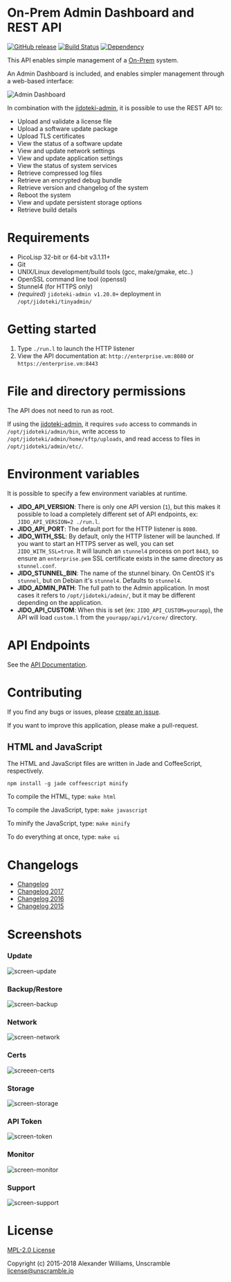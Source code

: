 # On-Prem Admin Dashboard and REST API

[![GitHub release](https://img.shields.io/github/release/on-prem/jidoteki-admin-api.svg)](https://github.com/on-prem/jidoteki-admin-api) [![Build Status](https://travis-ci.org/on-prem/jidoteki-admin-api.svg?branch=master)](https://travis-ci.org/on-prem/jidoteki-admin-api) [![Dependency](https://img.shields.io/badge/[deps]&#32;jidoteki--admin-v1.21.0-ff69b4.svg)](https://github.com/on-prem/jidoteki-admin)

This API enables simple management of a [On-Prem](https://on-premises.com) system.

An Admin Dashboard is included, and enables simpler management through a web-based interface:

![Admin Dashboard](https://user-images.githubusercontent.com/153401/31997699-69b65a34-b97c-11e7-9eef-fb09b296fbb3.png)

In combination with the [jidoteki-admin](https://github.com/on-prem/jidoteki-admin), it is possible to use the REST API to:

  * Upload and validate a license file
  * Upload a software update package
  * Upload TLS certificates
  * View the status of a software update
  * View and update network settings
  * View and update application settings
  * View the status of system services
  * Retrieve compressed log files
  * Retrieve an encrypted debug bundle
  * Retrieve version and changelog of the system
  * Reboot the system
  * View and update persistent storage options
  * Retrieve build details

# Requirements

  * PicoLisp 32-bit or 64-bit v3.1.11+
  * Git
  * UNIX/Linux development/build tools (gcc, make/gmake, etc..)
  * OpenSSL command line tool (openssl)
  * Stunnel4 (for HTTPS only)
  * _(required)_ `jidoteki-admin v1.20.0+` deployment in `/opt/jidoteki/tinyadmin/`

# Getting started

  1. Type `./run.l` to launch the HTTP listener
  2. View the API documentation at: `http://enterprise.vm:8080` or `https://enterprise.vm:8443`

# File and directory permissions

The API does not need to run as root.

If using the [jidoteki-admin](https://github.com/on-prem/jidoteki-admin), it requires `sudo` access to commands in `/opt/jidoteki/admin/bin`, write access to `/opt/jidoteki/admin/home/sftp/uploads`, and read access to files in `/opt/jidoteki/admin/etc/`.

# Environment variables

It is possible to specify a few environment variables at runtime.

  * **JIDO_API_VERSION**: There is only one API version (`1`), but this makes it possible to load a completely different set of API endpoints, ex: `JIDO_API_VERSION=2 ./run.l`.
  * **JIDO_API_PORT**: The default port for the HTTP listener is `8080`.
  * **JIDO_WITH_SSL**: By default, only the HTTP listener will be launched. If you want to start an HTTPS server as well, you can set `JIDO_WITH_SSL=true`. It will launch an `stunnel4` process on port `8443`, so ensure an `enterprise.pem` SSL certificate exists in the same directory as `stunnel.conf`.
  * **JIDO_STUNNEL_BIN**: The name of the stunnel binary. On CentOS it's `stunnel`, but on Debian it's `stunnel4`. Defaults to `stunnel4`.
  * **JIDO_ADMIN_PATH**: The full path to the Admin application. In most cases it refers to `/opt/jidoteki/admin/`, but it may be different depending on the application.
  * **JIDO_API_CUSTOM**: When this is set (ex: `JIDO_API_CUSTOM=yourapp`), the API will load `custom.l` from the `yourapp/api/v1/core/` directory.

# API Endpoints

See the [API Documentation](docs/API.md).

# Contributing

If you find any bugs or issues, please [create an issue](https://github.com/on-prem/jidoteki-admin-api/issues/new).

If you want to improve this application, please make a pull-request.

## HTML and JavaScript

The HTML and JavaScript files are written in Jade and CoffeeScript, respectively.

`npm install -g jade coffeescript minify`

To compile the HTML, type: `make html`

To compile the JavaScript, type: `make javascript`

To minify the JavaScript, type: `make minify`

To do everything at once, type: `make ui`

# Changelogs

* [Changelog](CHANGELOG.md)
* [Changelog 2017](CHANGELOG-2017.md)
* [Changelog 2016](CHANGELOG-2016.md)
* [Changelog 2015](CHANGELOG-2015.md)

# Screenshots

### Update

![screen-update](https://user-images.githubusercontent.com/153401/31997710-6ae25e08-b97c-11e7-9ab4-7245c38090cb.png)

### Backup/Restore

![screen-backup](https://user-images.githubusercontent.com/153401/31997698-6984f598-b97c-11e7-8567-08d1cde65d27.png)

### Network

![screen-network](https://user-images.githubusercontent.com/153401/31997702-6a12ad3e-b97c-11e7-8086-b70479b280d6.png)

### Certs

![screeen-certs](https://user-images.githubusercontent.com/153401/31997697-695606f2-b97c-11e7-83e7-3f5acfee2723.png)

### Storage

![screen-storage](https://user-images.githubusercontent.com/153401/31997703-6a4b18f4-b97c-11e7-9494-441d2e90eb80.png)

### API Token

![screen-token](https://user-images.githubusercontent.com/153401/31997705-6aaae3ce-b97c-11e7-9075-55d54fe16edc.png)

### Monitor

![screen-monitor](https://user-images.githubusercontent.com/153401/31997701-69e69528-b97c-11e7-9bdf-d46710bcc646.png)

### Support

![screen-support](https://user-images.githubusercontent.com/153401/31997704-6a81a3e2-b97c-11e7-84bc-fc3c8d733121.png)

# License

[MPL-2.0 License](LICENSE)

Copyright (c) 2015-2018 Alexander Williams, Unscramble <license@unscramble.jp>
